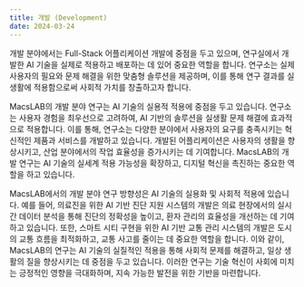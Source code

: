 ```yaml
---
title: 개발 (Development)
date: 2024-03-24
---
```


개발 분야에서는 Full-Stack 어플리케이션 개발에 중점을 두고 있으며, 연구실에서 개발한 AI 기술을 실제로 적용하고 배포하는 데 있어 중요한 역할을 합니다. 연구소는 실제 사용자의 필요와 문제 해결을 위한 맞춤형 솔루션을 제공하며, 이를 통해 연구 결과를 실생활에 적용함으로써 사회적 가치를 창출하고자 합니다.

<!--more-->

MacsLAB의 개발 분야 연구는 AI 기술의 실용적 적용에 중점을 두고 있습니다. 연구소는 사용자 경험을 최우선으로 고려하여, AI 기반의 솔루션을 실생활 문제 해결에 효과적으로 적용합니다. 이를 통해, 연구소는 다양한 분야에서 사용자의 요구를 충족시키는 혁신적인 제품과 서비스를 개발하고 있습니다. 개발된 어플리케이션은 사용자의 생활을 향상시키고, 산업 분야에서의 작업 효율성을 증가시키는 데 기여합니다. MacsLAB의 개발 연구는 AI 기술의 실세계 적용 가능성을 확장하고, 디지털 혁신을 촉진하는 중요한 역할을 하고 있습니다.

MacsLAB에서의 개발 분야 연구 방향성은 AI 기술의 실용화 및 사회적 적용에 있습니다. 예를 들어, 의료진을 위한 AI 기반 진단 지원 시스템의 개발은 의료 현장에서의 실시간 데이터 분석을 통해 진단의 정확성을 높이고, 환자 관리의 효율성을 개선하는 데 기여하고 있습니다. 또한, 스마트 시티 구현을 위한 AI 기반 교통 관리 시스템의 개발은 도시의 교통 흐름을 최적화하고, 교통 사고를 줄이는 데 중요한 역할을 합니다. 이와 같이, MacsLAB의 연구는 AI 기술의 실질적인 적용을 통해 사회적 문제를 해결하고, 일상 생활의 질을 향상시키는 데 중점을 두고 있습니다. 이러한 연구는 기술 혁신이 사회에 미치는 긍정적인 영향을 극대화하며, 지속 가능한 발전을 위한 기반을 마련합니다.